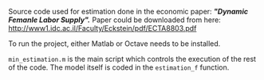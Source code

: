Source code used for estimation done in the economic paper: ***"Dynamic Femanle Labor Supply".*** Paper could be downloaded from here: http://www1.idc.ac.il/Faculty/Eckstein/pdf/ECTA8803.pdf

To run the project, either Matlab or Octave needs to be installed.

`min_estimation.m` is the main script which controls the execution of the rest of the code. The model itself is coded in the `estimation_f` function.
